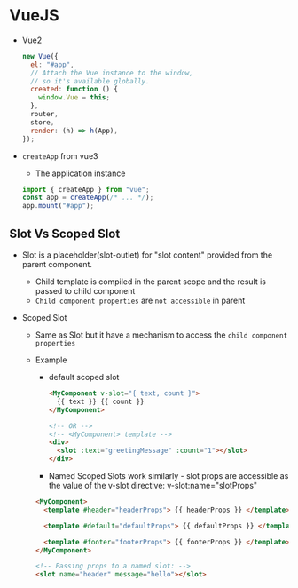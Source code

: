 # VueJS

- Vue2

  ```js
  new Vue({
    el: "#app",
    // Attach the Vue instance to the window,
    // so it's available globally.
    created: function () {
      window.Vue = this;
    },
    router,
    store,
    render: (h) => h(App),
  });
  ```

- `createApp` from vue3

  - The application instance

  ```js
  import { createApp } from "vue";
  const app = createApp(/* ... */);
  app.mount("#app");
  ```

## Slot Vs Scoped Slot

- Slot is a placeholder(slot-outlet) for "slot content" provided from the parent component.

  - Child template is compiled in the parent scope and the result is passed to child component
  - `Child component properties` are `not accessible` in parent

- Scoped Slot

  - Same as Slot but it have a mechanism to access the `child component properties`
  - Example

    - default scoped slot

      ```html
      <MyComponent v-slot="{ text, count }">
        {{ text }} {{ count }}
      </MyComponent>

      <!-- OR -->
      <!-- <MyComponent> template -->
      <div>
        <slot :text="greetingMessage" :count="1"></slot>
      </div>
      ```

    - Named Scoped Slots work similarly - slot props are accessible as the value of the v-slot directive: v-slot:name="slotProps"

    ```html
    <MyComponent>
      <template #header="headerProps"> {{ headerProps }} </template>

      <template #default="defaultProps"> {{ defaultProps }} </template>

      <template #footer="footerProps"> {{ footerProps }} </template>
    </MyComponent>

    <!-- Passing props to a named slot: -->
    <slot name="header" message="hello"></slot>
    ```
